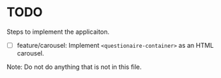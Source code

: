 # TODO

Steps to implement the applicaiton.

- [ ] feature/carousel: Implement `<questionaire-container>` as an HTML carousel.

Note: Do not do anything that is not in this file.
